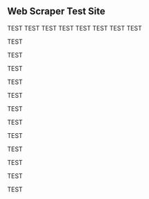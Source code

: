 ## Web Scraper Test Site
TEST
TEST
TEST
TEST
TEST
TEST
TEST
TEST

TEST

TEST

TEST

TEST

TEST

TEST

TEST

TEST

TEST

TEST

TEST

TEST
